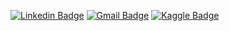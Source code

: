 [![Linkedin Badge](https://img.shields.io/badge/-Peter_Pesti-blue?style=flat-square&logo=Linkedin&logoColor=white&link=https://www.linkedin.com/in/peter-pesti/)](https://www.linkedin.com/in/peter-pesti/) [![Gmail Badge](https://img.shields.io/badge/-pestipeti@gmail.com-c14438?style=flat-square&logo=Gmail&logoColor=white&link=mailto:pestipeti@gmail.com)](mailto:pestipeti@gmail.com) [![Kaggle Badge](https://img.shields.io/badge/-pestipeti-f96517?style=flat-square&labelColor=4d4d4d&logo=Kaggle&link=https://kaggle.com/pestipeti)](https://kaggle.com/pestipeti)
